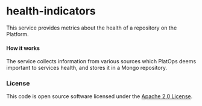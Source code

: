 
# health-indicators

This service provides metrics about the health of a repository on the Platform.

#### How it works
The service collects information from various sources which PlatOps deems important to services health, and stores it in a Mongo repository.

### License

This code is open source software licensed under the [Apache 2.0 License]("http://www.apache.org/licenses/LICENSE-2.0.html").
